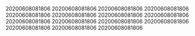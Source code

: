 20200608081806
20200608081806
20200608081806
20200608081806
20200608081806
20200608081806
20200608081806
20200608081806
20200608081806
20200608081806
20200608081806
20200608081806
20200608081806
20200608081806
20200608081806
